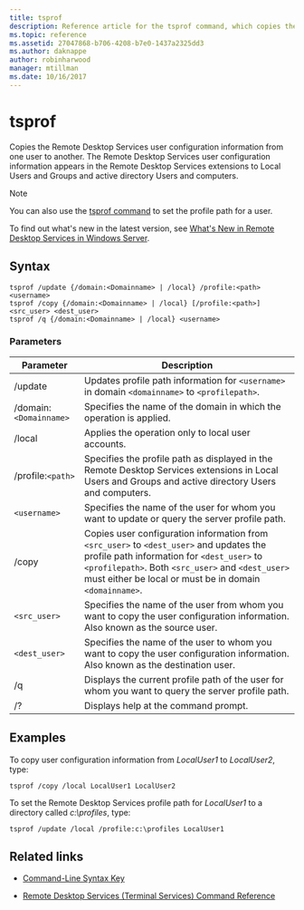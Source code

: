 ```yaml
---
title: tsprof
description: Reference article for the tsprof command, which copies the Remote Desktop Services user configuration information from one user to another.
ms.topic: reference
ms.assetid: 27047868-b706-4208-b7e0-1437a2325dd3
ms.author: daknappe
author: robinharwood
manager: mtillman
ms.date: 10/16/2017
---
```


# tsprof



Copies the Remote Desktop Services user configuration information from one user to another. The Remote Desktop Services user configuration information appears in the Remote Desktop Services extensions to Local Users and Groups and active directory Users and computers.

> [!NOTE]
> You can also use the [tsprof command](tsprof.md) to set the profile path for a user.
>
> To find out what's new in the latest version, see [What's New in Remote Desktop Services in Windows Server](/previous-versions/windows/it-pro/windows-server-2012-r2-and-2012/dn283323(v=ws.11)).

## Syntax

```
tsprof /update {/domain:<Domainname> | /local} /profile:<path> <username>
tsprof /copy {/domain:<Domainname> | /local} [/profile:<path>] <src_user> <dest_user>
tsprof /q {/domain:<Domainname> | /local} <username>
```

### Parameters

| Parameter | Description |
|--|--|
| /update | Updates profile path information for `<username>` in domain `<domainname>` to `<profilepath>`. |
| /domain:`<Domainname>` | Specifies the name of the domain in which the operation is applied. |
| /local | Applies the operation only to local user accounts. |
| /profile:`<path>` | Specifies the profile path as displayed in the Remote Desktop Services extensions in Local Users and Groups and active directory Users and computers. |
| `<username>` | Specifies the name of the user for whom you want to update or query the server profile path. |
| /copy | Copies user configuration information from `<src_user>` to `<dest_user>` and updates the profile path information for `<dest_user>` to `<profilepath>`. Both `<src_user>` and `<dest_user>` must either be local or must be in domain `<domainname>`. |
| `<src_user>` | Specifies the name of the user from whom you want to copy the user configuration information. Also known as the source user. |
| `<dest_user>` | Specifies the name of the user to whom you want to copy the user configuration information. Also known as the destination user. |
| /q | Displays the current profile path of the user for whom you want to query the server profile path. |
| /? | Displays help at the command prompt. |

## Examples

To copy user configuration information from *LocalUser1* to *LocalUser2*, type:

```
tsprof /copy /local LocalUser1 LocalUser2
```

To set the Remote Desktop Services profile path for *LocalUser1* to a directory called *c:\profiles*, type:

```
tsprof /update /local /profile:c:\profiles LocalUser1
```

## Related links

- [Command-Line Syntax Key](command-line-syntax-key.md)

- [Remote Desktop Services (Terminal Services) Command Reference](remote-desktop-services-terminal-services-command-reference.md)
